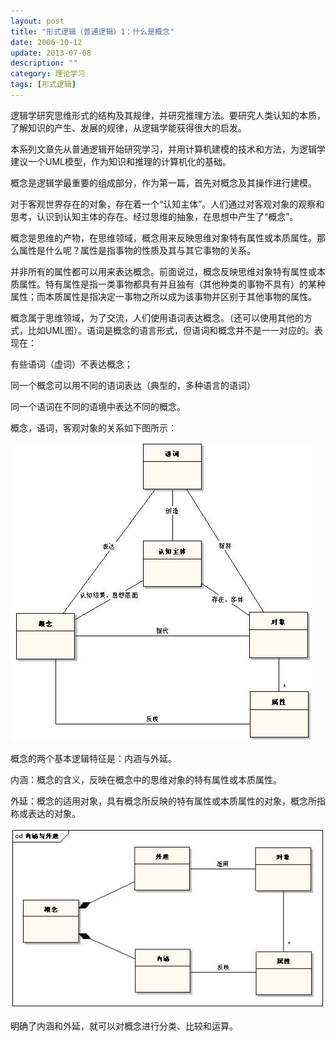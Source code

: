 ```yaml
---
layout: post
title: "形式逻辑（普通逻辑）1：什么是概念"
date: 2006-10-12
update: 2013-07-08
description: ""
category: 理论学习
tags: [形式逻辑]
---
```


逻辑学研究思维形式的结构及其规律，并研究推理方法。要研究人类认知的本质，了解知识的产生、发展的规律，从逻辑学能获得很大的启发。

本系列文章先从普通逻辑开始研究学习，并用计算机建模的技术和方法，为逻辑学建议一个UML模型，作为知识和推理的计算机化的基础。

概念是逻辑学最重要的组成部分，作为第一篇，首先对概念及其操作进行建模。

对于客观世界存在的对象，存在着一个“认知主体”。人们通过对客观对象的观察和思考，认识到认知主体的存在。经过思维的抽象，在思想中产生了“概念”。

概念是思维的产物，在思维领域，概念用来反映思维对象特有属性或本质属性。那么属性是什么呢？属性是指事物的性质及其与其它事物的关系。

并非所有的属性都可以用来表达概念。前面说过，概念反映思维对象特有属性或本质属性。特有属性是指一类事物都具有并且独有（其他种类的事物不具有）的某种属性；而本质属性是指决定一事物之所以成为该事物并区别于其他事物的属性。

概念属于思维领域，为了交流，人们使用语词表达概念。（还可以使用其他的方式，比如UML图）。语词是概念的语言形式，但语词和概念并不是一一对应的。表现在：

有些语词（虚词）不表达概念；

同一个概念可以用不同的语词表达（典型的，多种语言的语词）

同一个语词在不同的语境中表达不同的概念。

概念，语词，客观对象的关系如下图所示：

![conception](../../images/2013/logistics/logistics1.jpg)
  

概念的两个基本逻辑特征是：内涵与外延。

内涵：概念的含义，反映在概念中的思维对象的特有属性或本质属性。

外延：概念的适用对象，具有概念所反映的特有属性或本质属性的对象，概念所指称或表达的对象。

![conception](../../images/2013/logistics/logistics2.jpg)
  

明确了内涵和外延，就可以对概念进行分类、比较和运算。